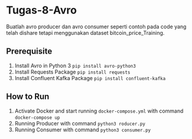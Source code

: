 # Tugas-8-Avro
Buatlah avro producer dan avro consumer seperti contoh pada code yang telah dishare tetapi menggunakan dataset bitcoin_price_Training.

## Prerequisite
1. Install Avro in Python 3
   `pip install avro-python3`
2. Install Requests Package 
   `pip install requests`
3. Install Confluent Kafka Package
   `pip install confluent-kafka`
   
## How to Run
1. Activate Docker and start running `docker-compose.yml` with command `docker-compose up`
2. Running Producer with command `python3 roducer.py`
3. Running Consumer with command `python3 consumer.py`
